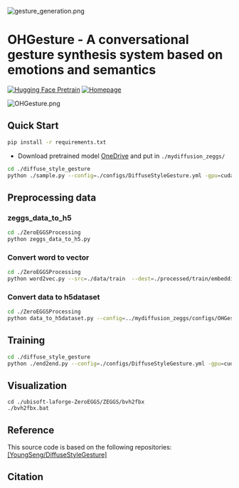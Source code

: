 
![gesture_generation.png](./gesture_generation.png)

# OHGesture - A conversational gesture synthesis system based on emotions and semantics

[![Hugging Face Pretrain](https://img.shields.io/badge/Pretrain-Hugging%20Face-blue)](https://huggingface.co/openhuman/openhuman)
[![Homepage](https://img.shields.io/badge/Homepage-green)](https://deepgesture.github.io)

![OHGesture.png](./OHGesture.png)

## Quick Start

```bash
pip install -r requirements.txt
```

* Download pretrained model [OneDrive](https://1drv.ms/f/s!AvSTDY2o11xHgalWGd7PGtdj5yOiRA?e=xek1oW) and put in  `./mydiffusion_zeggs/`

```bash
cd ./diffuse_style_gesture
python ./sample.py --config=./configs/DiffuseStyleGesture.yml -gpu=cuda:0 --model_path="./model.pt" --speech_path "./021_Happy_4_x_1_0.wav"
```

## Preprocessing data

### zeggs_data_to_h5

```bash
cd ./ZeroEGGSProcessing
python zeggs_data_to_h5.py
```

### Convert word to vector

```bash
cd ./ZeroEGGSProcessing
python word2vec.py --src=./data/train  --dest=./processed/train/embedding --word2vec_model=./fasttext/crawl-300d-2M.vec
```

### Convert data to h5dataset

```bash
cd ./ZeroEGGSProcessing
python data_to_h5dataset.py --config=../mydiffusion_zeggs/configs/OHGesture.yml
```

## Training

```bash
cd ./diffuse_style_gesture
python ./end2end.py --config=./configs/DiffuseStyleGesture.yml -gpu=cuda:0
```

## Visualization

```shell
cd ./ubisoft-laforge-ZeroEGGS/ZEGGS/bvh2fbx
./bvh2fbx.bat
```

## Reference

This source code is based on the following repositories:
[[YoungSeng/DiffuseStyleGesture]](https://github.com/YoungSeng/DiffuseStyleGesture)

## Citation

```bibtex

```
